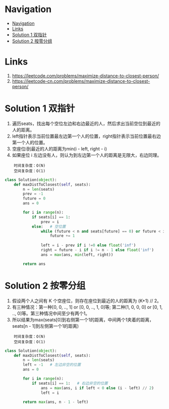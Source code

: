 # Navigation
- [Navigation](#navigation)
- [Links](#links)
- [Solution 1 双指针](#solution-1-%e5%8f%8c%e6%8c%87%e9%92%88)
- [Solution 2 按零分组](#solution-2-%e6%8c%89%e9%9b%b6%e5%88%86%e7%bb%84)

# Links
1. https://leetcode.com/problems/maximize-distance-to-closest-person/
2. https://leetcode-cn.com/problems/maximize-distance-to-closest-person/


# Solution 1 双指针
1. 遍历seats，找出每个空位左边和右边最近的人，然后求出当前空位到最近的人的距离。
2. left指针表示当前位置最左边第一个人的位置，right指针表示当前位置最右边第一个人的位置。
3. 空座位i到最近的人的距离为min(i - left, right - i)
4. 如果座位 i 左边没有人，则认为到左边第一个人的距离是无限大，右边同理。
```
    时间复杂度：O(N)
    空间复杂度：O(1)
```
```python
class Solution(object):
    def maxDistToClosest(self, seats):
        n = len(seats)
        prev = -1
        future = 0
        ans = 0

        for i in range(n):
            if seats[i] == 1:
                prev = i
            else:   # 空位置
                while (future < n and seats[future] == 0) or future < i:
                    future += 1
                
                left = i - prev if i !=0 else float('inf')
                right = future - i if i != n - 1 else float('inf')
                ans = max(ans, min(left, right))

        return ans
```

# Solution 2 按零分组
1. 假设两个人之间有 K 个空座位，则存在座位到最近的人的距离为 (K+1) // 2。 
2. 有三种情况：第一种[0, 0, .., 1] or [0, 0, .., 1, 0]等; 第二种[1, 0, 0, 0] or [0, 1, .., 0]等。第三种情况中间至少有两个1。
3. 所以结果为max(seats[0]到右侧第一个1的距离，中间两个1夹着的距离，seats[n - 1]到左侧第一个1的距离)
```
    时间复杂度：O(N)
    空间复杂度：O(1)
```
```python
class Solution(object):
    def maxDistToClosest(self, seats):
        n = len(seats)
        left = -1   # 左边非空的位置
        ans = 0

        for i in range(n):
            if seats[i] == 1:   # 右边非空的位置
                ans = max(ans, i if left < 0 else (i - left) // 2)
                left = i

        return max(ans, n - 1 - left)
```